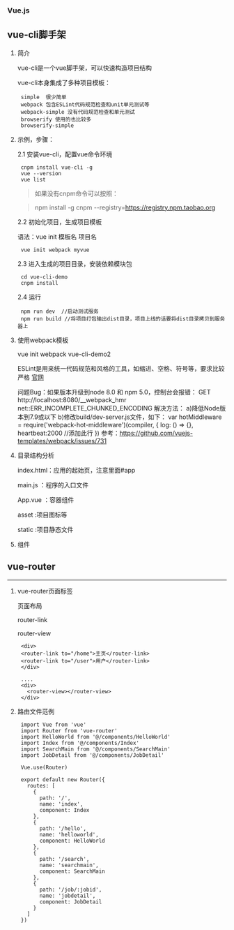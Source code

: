 ### Vue.js

## vue-cli脚手架

1. 简介

    vue-cli是一个vue脚手架，可以快速构造项目结构
    
    vue-cli本身集成了多种项目模板：
    
        simple  很少简单
        webpack 包含ESLint代码规范检查和unit单元测试等
        webpack-simple 没有代码规范检查和单元测试
        browserify 使用的也比较多
        browserify-simple

2. 示例，步骤：

	2.1 安装vue-cli，配置vue命令环境
	
	    cnpm install vue-cli -g
	    vue --version
	    vue list
	   
	 >如果没有cnpm命令可以按照：
	 
	 >npm install -g cnpm --registry=https://registry.npm.taobao.org

	2.2 初始化项目，生成项目模板
	
    语法：vue init 模板名  项目名
    
    	vue init webpack myvue

	2.3 进入生成的项目目录，安装依赖模块包
    
    	cd vue-cli-demo
    	cnpm install

	2.4 运行
    
    	npm run dev  //启动测试服务
    	npm run build //将项目打包输出dist目录，项目上线的话要将dist目录拷贝到服务器上

3. 使用webpack模板

    vue init webpack vue-cli-demo2

    ESLint是用来统一代码规范和风格的工具，如缩进、空格、符号等，要求比较严格
[官网](http://eslint.org)

    问题Bug：如果版本升级到node 8.0 和 npm 5.0，控制台会报错：
        GET http://localhost:8080/__webpack_hmr net::ERR_INCOMPLETE_CHUNKED_ENCODING
    解决方法：
        a)降低Node版本到7.9或以下
        b)修改build/dev-server.js文件，如下：
            var hotMiddleware = require('webpack-hot-middleware')(compiler, {
              log: () => {},
              heartbeat:2000 //添加此行
            })
        参考：https://github.com/vuejs-templates/webpack/issues/731

4. 目录结构分析

	index.html：应用的起始页，注意里面#app
	
	main.js	：程序的入口文件
	
	App.vue	：容器组件
	
	asset		:项目图标等
	
	static		:项目静态文件
	
5. 组件



## vue-router 
---
1. vue-router页面标签

	页面布局

	router-link
	
	router-view

		<div>
		<router-link to="/home">主页</router-link>
		<router-link to="/user">用户</router-link>
		</div>
		
		....
		<div>
		  <router-view></router-view>
		</div>

2. 路由文件范例

		import Vue from 'vue'
		import Router from 'vue-router'
		import HelloWorld from '@/components/HelloWorld'
		import Index from '@/components/Index'
		import SearchMain from '@/components/SearchMain'
		import JobDetail from '@/components/JobDetail'
		
		Vue.use(Router)
		
		export default new Router({
		  routes: [
		    {
		      path: '/',
		      name: 'index',
		      component: Index
		    },
		    {
		      path: '/hello',
		      name: 'helloworld',
		      component: HelloWorld
		    },
		    {
		      path: '/search',
		      name: 'searchmain',
		      component: SearchMain
		    },
		    {
		      path: '/job/:jobid',
		      name: 'jobdetail',
		      component: JobDetail
		    }
		  ]
		})






